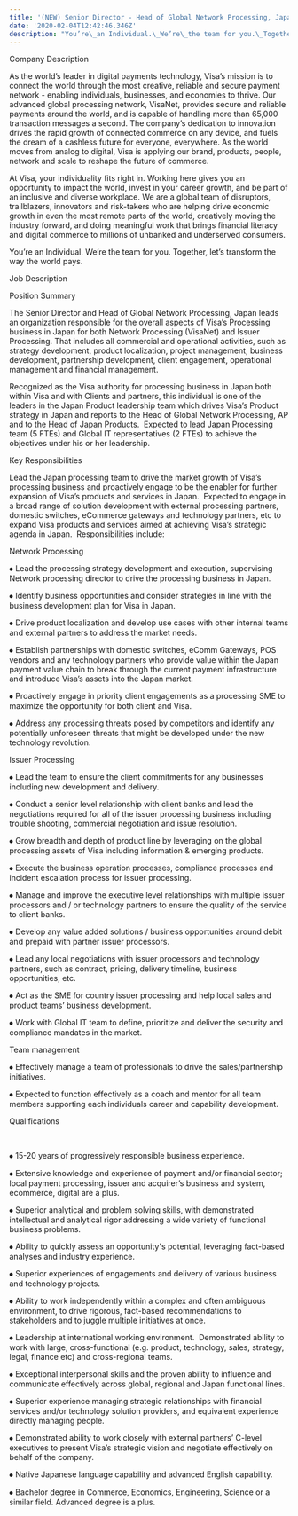 ```yaml
---
title: '(NEW) Senior Director - Head of Global Network Processing, Japan'
date: '2020-02-04T12:42:46.346Z'
description: "You’re\_an Individual.\_We’re\_the team for you.\_Together, let’s transform the way the world pays."
---
```

Company Description

As the world’s leader in digital payments technology, Visa’s mission is to connect the world through the most creative, reliable and secure payment network - enabling individuals, businesses, and economies to thrive. Our advanced global processing network, VisaNet, provides secure and reliable payments around the world, and is capable of handling more than 65,000 transaction messages a second. The company’s dedication to innovation drives the rapid growth of connected commerce on any device, and fuels the dream of a cashless future for everyone, everywhere. As the world moves from analog to digital, Visa is applying our brand, products, people, network and scale to reshape the future of commerce.

At Visa, your individuality fits right in. Working here gives you an opportunity to impact the world, invest in your career growth, and be part of an inclusive and diverse workplace. We are a global team of disruptors, trailblazers, innovators and risk-takers who are helping drive economic growth in even the most remote parts of the world, creatively moving the industry forward, and doing meaningful work that brings financial literacy and digital commerce to millions of unbanked and underserved consumers.

You’re an Individual. We’re the team for you. Together, let’s transform the way the world pays.

Job Description

Position Summary

The Senior Director and Head of Global Network Processing, Japan leads an organization responsible for the overall aspects of Visa’s Processing business in Japan for both Network Processing (VisaNet) and Issuer Processing. That includes all commercial and operational activities, such as strategy development, product localization, project management, business development, partnership development, client engagement, operational management and financial management.

Recognized as the Visa authority for processing business in Japan both within Visa and with Clients and partners, this individual is one of the leaders in the Japan Product leadership team which drives Visa’s Product strategy in Japan and reports to the Head of Global Network Processing, AP and to the Head of Japan Products.  Expected to lead Japan Processing team (5 FTEs) and Global IT representatives (2 FTEs) to achieve the objectives under his or her leadership.

Key Responsibilities

Lead the Japan processing team to drive the market growth of Visa’s processing business and proactively engage to be the enabler for further expansion of Visa’s products and services in Japan.  Expected to engage in a broad range of solution development with external processing partners, domestic switches, eCommerce gateways and technology partners, etc to expand Visa products and services aimed at achieving Visa’s strategic agenda in Japan.  Responsibilities include:

Network Processing

⦁	Lead the processing strategy development and execution, supervising Network processing director to drive the processing business in Japan.

⦁	Identify business opportunities and consider strategies in line with the business development plan for Visa in Japan.

⦁	Drive product localization and develop use cases with other internal teams and external partners to address the market needs.

⦁	Establish partnerships with domestic switches, eComm Gateways, POS vendors and any technology partners who provide value within the Japan payment value chain to break through the current payment infrastructure and introduce Visa’s assets into the Japan market.

⦁	Proactively engage in priority client engagements as a processing SME to maximize the opportunity for both client and Visa.

⦁	Address any processing threats posed by competitors and identify any potentially unforeseen threats that might be developed under the new technology revolution.

Issuer Processing

⦁	Lead the team to ensure the client commitments for any businesses including new development and delivery.

⦁	Conduct a senior level relationship with client banks and lead the negotiations required for all of the issuer processing business including trouble shooting, commercial negotiation and issue resolution.

⦁	Grow breadth and depth of product line by leveraging on the global processing assets of Visa including information & emerging products.

⦁	Execute the business operation processes, compliance processes and incident escalation process for issuer processing.

⦁	Manage and improve the executive level relationships with multiple issuer processors and / or technology partners to ensure the quality of the service to client banks.

⦁	Develop any value added solutions / business opportunities around debit and prepaid with partner issuer processors.

⦁	Lead any local negotiations with issuer processors and technology partners, such as contract, pricing, delivery timeline, business opportunities, etc.

⦁	Act as the SME for country issuer processing and help local sales and product teams’ business development.

⦁	Work with Global IT team to define, prioritize and deliver the security and compliance mandates in the market.

Team management

⦁	Effectively manage a team of professionals to drive the sales/partnership initiatives.

⦁	Expected to function effectively as a coach and mentor for all team members supporting each individuals career and capability development.

Qualifications

 

⦁	15-20 years of progressively responsible business experience.

⦁	Extensive knowledge and experience of payment and/or financial sector; local payment processing, issuer and acquirer’s business and system, ecommerce, digital are a plus.

⦁	Superior analytical and problem solving skills, with demonstrated intellectual and analytical rigor addressing a wide variety of functional business problems.

⦁	Ability to quickly assess an opportunity's potential, leveraging fact-based analyses and industry experience.

⦁	Superior experiences of engagements and delivery of various business and technology projects.

⦁	Ability to work independently within a complex and often ambiguous environment, to drive rigorous, fact-based recommendations to stakeholders and to juggle multiple initiatives at once.

⦁	Leadership at international working environment.  Demonstrated ability to work with large, cross-functional (e.g. product, technology, sales, strategy, legal, finance etc) and cross-regional teams.

⦁	Exceptional interpersonal skills and the proven ability to influence and communicate effectively across global, regional and Japan functional lines.

⦁	Superior experience managing strategic relationships with financial services and/or technology solution providers, and equivalent experience directly managing people.

⦁	Demonstrated ability to work closely with external partners’ C-level executives to present Visa’s strategic vision and negotiate effectively on behalf of the company.

⦁	Native Japanese language capability and advanced English capability. 

⦁	Bachelor degree in Commerce, Economics, Engineering, Science or a similar field. Advanced degree is a plus.